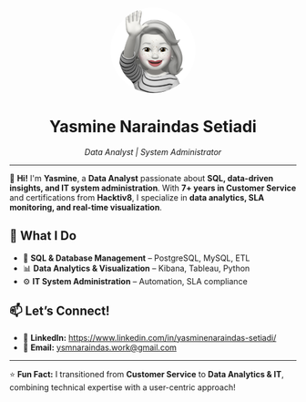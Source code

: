 <div align="center">
  <img src="avatar.png" width="150" height="150" style="border-radius:50%;" alt="Yasmine's Avatar">
  
  # Yasmine Naraindas Setiadi  
  *Data Analyst | System Administrator*  
</div>

---

👋 **Hi!** I'm **Yasmine**, a **Data Analyst** passionate about **SQL, data-driven insights, and IT system administration**. With **7+ years in Customer Service** and certifications from **Hacktiv8**, I specialize in **data analytics, SLA monitoring, and real-time visualization**.  

## 🚀 What I Do  
- 🔹 **SQL & Database Management** – PostgreSQL, MySQL, ETL  
- 📊 **Data Analytics & Visualization** – Kibana, Tableau, Python  
- ⚙️ **IT System Administration** – Automation, SLA compliance  

## 📫 Let’s Connect!  
- 🔗 **LinkedIn:** https://www.linkedin.com/in/yasminenaraindas-setiadi/ 
- 📩 **Email:** ysmnaraindas.work@gmail.com  

---

⭐ **Fun Fact:** I transitioned from **Customer Service** to **Data Analytics & IT**, combining technical expertise with a user-centric approach!  

